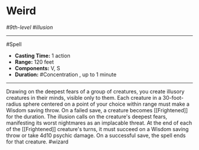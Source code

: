 # Weird
*#9th-level #illusion*
___ 
#Spell
- **Casting Time:** 1 action
- **Range:** 120 feet
- **Components:** V, S
- **Duration:** #Concentration , up to 1 minute
---
Drawing on the deepest fears of a group of creatures, you create illusory creatures in their minds, visible only to them. Each creature in a 30-foot-radius sphere centered on a point of your choice within range must make a Wisdom saving throw. On a failed save, a creature becomes [[Frightened]] for the duration. The illusion calls on the creature's deepest fears, manifesting its worst nightmares as an implacable threat. At the end of each of the [[Frightened]] creature's turns, it must succeed on a Wisdom saving throw or take 4d10 psychic damage. On a successful save, the spell ends for that creature.
#wizard